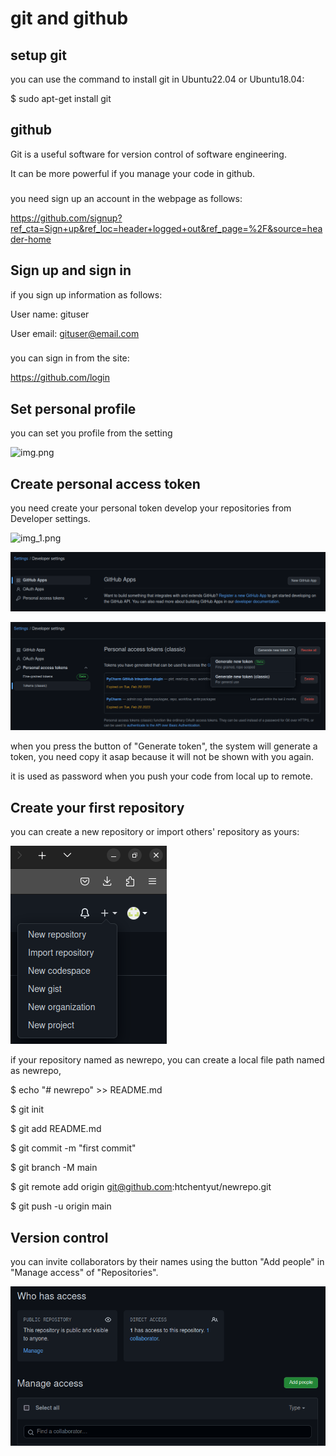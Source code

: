 # git and github

## setup git

you can use the command to install git in Ubuntu22.04 or Ubuntu18.04:

$ sudo apt-get install git

## github
Git is a useful software for version control of software engineering.

It can be more powerful if you manage your code in github.

###
you need sign up an account in the webpage as follows:

https://github.com/signup?ref_cta=Sign+up&ref_loc=header+logged+out&ref_page=%2F&source=header-home

## Sign up and sign in
if you sign up information as follows:

User name: gituser

User email: gituser@email.com

###
you can sign in from the site:

https://github.com/login

## Set personal profile
you can set you profile from the setting

![img.png](https://raw.githubusercontent.com/htchentyut/git_tutorial/main/img.jpg)

## Create personal access token

you need create your personal token develop your repositories from Developer settings.

![img_1.png](https://raw.githubusercontent.com/htchentyut/git_tutorial/main/img_1.png)

![img_2.png](./img_2.png)

![img_4.png](./img_4.png)

when you press the button of "Generate token", the system will generate a token, you need copy it asap because it will not be shown with you again.

it is used as password when you push your code from local up to remote.

## Create your first repository
you can create a new repository or import others' repository as yours:

![img_5.png](./img_5.png)

if your repository named as newrepo, you can create a local file path named as newrepo,

$ echo "# newrepo" >> README.md

$ git init

$ git add README.md

$ git commit -m "first commit"

$ git branch -M main

$ git remote add origin git@github.com:htchentyut/newrepo.git

$ git push -u origin main

## Version control
you can invite collaborators by their names using the button "Add people" in "Manage access" of "Repositories".

![img_6.png](./img_6.png)


